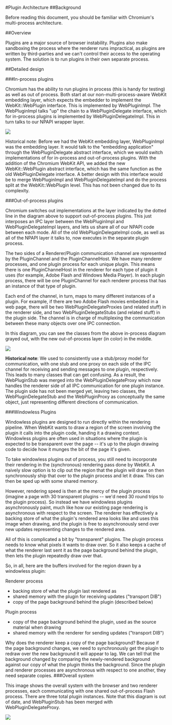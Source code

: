 #Plugin Architecture
##Background

Before reading this document, you should be familiar with Chromium's multi-process architecture.

##Overview

Plugins are a major source of browser instability. Plugins also make sandboxing the process where the renderer runs impractical, as plugins are written by third-parties and we can't control their access to the operating system. The solution is to run plugins in their own separate process.

##Detailed design

###In-process plugins

Chromium has the ability to run plugins in process (this is handy for testing) as well as out of process. Both start at our non-multi-process-aware WebKit embedding layer, which expects the embedder to implement the WebKit::WebPlugin interface. This is implemented by WebPluginImpl. The WebPluginImpl talks "up" the chain to a WebPluginDelegate interface, which for in-process plugins is implemented by WebPluginDelegateImpl. This in turn talks to our NPAPI wrapper layer.

![](../in_process_plugins.png)

Historical note: Before we had the WebKit embedding layer, WebPluginImpl was the embedding layer. It would talk to the "embedding application" through the WebPluginDelegate abstract interface, which we would switch implementations of for in-process and out-of-process plugins. With the addition of the Chromium WebKit API, we added the new WebKit::WebPlugin abstract interface, which has the same function as the old WebPluginDelegate interface. A better design with this interface would be to merge WebPluginImpl and WebPluginDelegateImpl and do the process split at the WebKit::WebPlugin level. This has not been changed due to its complexity.

###Out-of-process plugins

Chromium switches out implementations at the layer indicated by the dotted line in the diagram above to support out-of-process plugins. This just interposes an IPC layer between the WebPluginImpl and WebPluginDelegateImpl layers, and lets us share all of our NPAPI code between each mode. All of the old WebPluginDelegateImpl code, as well as all of the NPAPI layer it talks to, now executes in the separate plugin process.

The two sides of a Renderer/Plugin communication channel are represented by the PluginChannel and the PluginChannelHost. We have many renderer processes, and one plugin process for each unique plugin. This means there is one PluginChannelHost in the renderer for each type of plugin it uses (for example, Adobe Flash and Windows Media Player). In each plugin process, there will be one PluginChannel for each renderer process that has an instance of that type of plugin.

Each end of the channel, in turn, maps to many different instances of a plugin. For example, if there are two Adobe Flash movies embedded in a web page, there will be two WebPluginDelegateProxies (and related stuff) in the renderer side, and two WebPluginDelegateStubs (and related stuff)
in the plugin side. The channel is in charge of multiplexing the communication between these many objects over one IPC connection.

In this diagram, you can see the classes from the above in-process diagram grayed out, with the new out-of-process layer (in color) in the middle.

![](../out_of_process_plugins.png)

**Historical note**: We used to consistently use a stub/proxy model for communication, with one stub and one proxy on each side of the IPC channel for receiving and sending messages to one plugin, respectively. This leads to many classes that can get confusing. As a result, the WebPluginStub was merged into the WebPluginDelegateProxy which now handles the renderer side of all IPC communication for one plugin instance. The plugin side has not been merged yet, leaving two classes, the WebPluginDelegateStub and the WebPluginProxy as conceptually the same object, just representing different directions of communication.

###Windowless Plugins

Windowless plugins are designed to run directly within the rendering pipeline.  When WebKit wants to draw a region of the screen involving the plugin it calls into the plugin code, handing it a drawing context.  Windowless plugins are often used in situations where the plugin is expected to be transparent over the page -- it's up to the plugin drawing code to decide how it munges the bit of the page it's given.

To take windowless plugins out of process, you still need to incorporate their rendering in the (synchronous) rendering pass done by WebKit.  A naively slow option is to clip out the region that the plugin will draw on then synchronously ship that over to the plugin process and let it draw.  This can then be sped up with some shared memory.

However, rendering speed is then at the mercy of the plugin process (imagine a page with 30 transparent plugins -- we'd need 30 round trips to the plugin process).  So instead we have windowless plugins asynchronously paint, much like how our existing page rendering is asynchronous with respect to the screen.  The renderer has effectively a backing store of what the plugin's rendered area looks like and uses this image when drawing, and the plugin is free to asynchronously send over new updates representing changes to the rendered area.

All of this is complicated a bit by "transparent" plugins.  The plugin process needs to know what pixels it wants to draw over.  So it also keeps a cache of what the renderer last sent it as the page background behind the plugin, then lets the plugin repeatedly draw over that. 

So, in all, here are the buffers involved for the region drawn by a windowless plugin:

Renderer process
 - backing store of what the plugin last rendered as
 - shared memory with the plugin for receiving updates ("transport DIB")
 - copy of the page background behind the plugin (described below)

Plugin process
 - copy of the page background behind the plugin, used as the source
material when drawing
 - shared memory with the renderer for sending updates ("transport DIB")

Why does the renderer keep a copy of the page background?  Because if the page background changes, we need to synchronously get the plugin to redraw over the new background it will appear to lag.  We can tell that the background changed by comparing the newly-rendered background against our copy of what the plugin thinks the background.  Since the plugin and renderer processes are asynchronous with respect to one another, they need separate copies.
###Overall system

This image shows the overall system with the browser and two renderer processes, each communicating with one shared out-of-process Flash process. There are three total plugin instances. Note that this diagram is out of date, and WebPluginStub has been merged with WebPluginDelegateProxy.

![](../pluginsoutofprocess.png)

